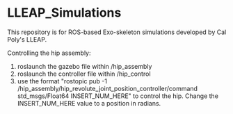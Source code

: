 # LLEAP_Simulations

This repository is for ROS-based Exo-skeleton simulations developed by Cal Poly's LLEAP. 

Controlling the hip assembly:

1) roslaunch the gazebo file within /hip_assembly
2) roslaunch the controller file within /hip_control
3) use the format "rostopic pub -1 /hip_assembly/hip_revolute_joint_position_controller/command std_msgs/Float64 INSERT_NUM_HERE" to control the hip. Change the INSERT_NUM_HERE value to a position in radians.